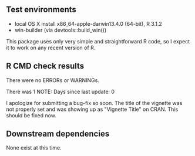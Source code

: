 ## Test environments
* local OS X install x86_64-apple-darwin13.4.0 (64-bit), R 3.1.2
* win-builder (via devtools::build_win())

This package uses only very simple and straightforward R code, so I expect it to work on any recent version of R.

## R CMD check results
There were no ERRORs or WARNINGs. 

There was 1 NOTE: Days since last update: 0

I apologize for submitting a bug-fix so soon. The title of the vignette was not
properly set and was showing up as "Vignette Title" on CRAN. This should be fixed now.

## Downstream dependencies
None exist at this time.
